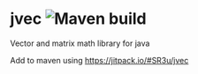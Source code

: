 # jvec ![Maven build](https://github.com/SR3u/jvec/workflows/Java%20CI%20with%20Maven/badge.svg)
Vector and matrix math library for java

Add to maven using https://jitpack.io/#SR3u/jvec

